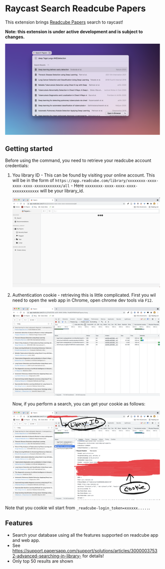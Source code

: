 # Raycast Search Readcube Papers

This extension brings [Readcube Papers](https://www.papersapp.com/) search to raycast!

**Note: this extension is under active development and is subject to changes.**

![A screenshot of searching via raycast](./images/search.png)

## Getting started

Before using the command, you need to retrieve your readcube account credentials:

1. You library ID - This can be found by visiting your online account. This will be in the form of
   `https://app.readcube.com/library/xxxxxxxx-xxxx-xxxx-xxxx-xxxxxxxxxxxx/all` - Here `xxxxxxxx-xxxx-xxxx-xxxx-xxxxxxxxxxxx` will be your library_id.

   ![A screnshot of library_id from the web app](./images/library_id.png)

2. Authentication cookie - retrieving this is little complicated.
   First you wil need to open the web app in Chrome, open chrome dev tools via `F12`.

   ![Using Chrome Dev Tools](./images/howto.png)

   Now, if you perform a search, you can get your cookie as follows:

   ![Retrieve Cookie](./images/cookie.png)

Note that you cookie wil start from `_readcube-login_token=xxxxxx.....`.

## Features

- Search your database using all the features supported on readcube app and web app.
- See https://support.papersapp.com/support/solutions/articles/30000037532-advanced-searching-in-library- for details!
- Only top 50 results are shown
